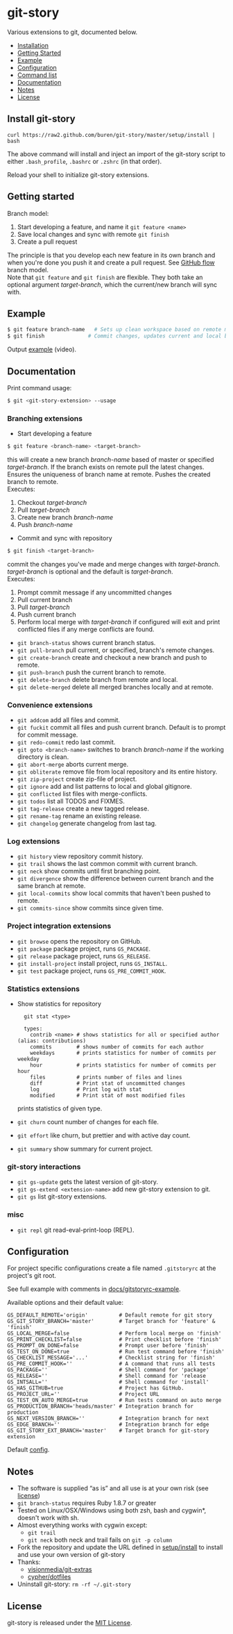 # git-story

Various extensions to git, documented below.


* [Installation](#install-git-story)
* [Getting Started](#getting-started)
* [Example](#example)
* [Configuration](#configuration)
* [Command list](#command-list)
* [Documentation](#documentation)
* [Notes](#notes)
* [License](#license)

## Install git-story

    curl https://raw2.github.com/buren/git-story/master/setup/install | bash
The above command will install and inject an import of the git-story script to either `.bash_profile`, `.bashrc` or `.zshrc` (in that order).

Reload your shell to initialize git-story extensions.

## Getting started


Branch model:

1. Start developing a feature, and name it `git feature <name>`
2. Save local changes and sync with remote `git finish`
3. Create a pull request

The principle is that you develop each new feature in its own branch and when
you're done you push it and create a pull request. See [GitHub flow](http://scottchacon.com/2011/08/31/github-flow.html) branch model.  
Note that `git feature` and `git finish` are flexible. They both take an optional argument _target-branch_, which the current/new branch will sync with.

## Example
```bash
$ git feature branch-name   # Sets up clean workspace based on remote master.
$ git finish              # Commit changes, updates current and local branch.
```
Output [example](http://showterm.io/f25fff6593f82dcdab7d1) (video).

## Documentation

Print command usage:
```bash
$ git <git-story-extension> --usage
```
### Branching extensions
* Start developing a feature
```bash
$ git feature <branch-name> <target-branch>
```
this will create a new branch _branch-name_ based of master or specified _target-branch_. If the branch exists on remote pull the latest changes. Ensures the uniqueness of branch name at remote. Pushes the created branch to remote.  
Executes:
  1. Checkout _target-branch_
  2. Pull _target-branch_
  3. Create new branch _branch-name_
  4. Push _branch-name_
* Commit and sync with repository
```bash
$ git finish <target-branch>
```
commit the changes you've made and merge changes with _target-branch_.
_target-branch_ is optional and the default is _target-branch_.  
Executes:
  1. Prompt commit message if any uncommitted changes
  2. Pull current branch
  3. Pull _target-branch_
  4. Push current branch
  5. Perform local merge with _target-branch_ if configured
will exit and print conflicted files if any merge conflicts are found.
* `git branch-status` shows current branch status.
* `git pull-branch` pull current, or specified, branch's remote changes.
* `git create-branch` create and checkout a new branch and push to remote.
* `git push-branch` push the current branch to remote.
* `git delete-branch` delete branch from remote and local.
* `git delete-merged` delete all merged branches locally and at remote.


### Convenience extensions
* `git addcom` add all files and commit.
* `git fuckit` commit all files and push current branch. Default is to prompt for commit message.
* `git redo-commit` redo last commit.
* `git goto <branch-name>` switches to branch _branch-name_ if the working directory is clean.
* `git abort-merge` aborts current merge.
* `git obliterate` remove file from local repository and its entire history.
* `git zip-project` create zip-file of project.
* `git ignore` add and list patterns to local and global gitignore.
* `git conflicted` list files with merge-conflicts.
* `git todos` list all TODOS and FIXMES.
* `git tag-release` create a new tagged release.
* `git rename-tag` rename an existing release.
* `git changelog` generate changelog from last tag.

### Log extensions
* `git history` view repository commit history.
* `git trail` shows the last common commit with current branch.
* `git neck` show commits until first branching point.
* `git divergence` show the difference between current branch and the same branch at remote.
* `git local-commits` show local commits that haven't been pushed to remote.
* `git commits-since` show commits since given time.

### Project integration extensions
* `git browse`  opens the repository on GitHub.
* `git package` package project, runs `GS_PACKAGE`.
* `git release` package project, runs `GS_RELEASE`.
* `git install-project` install project, runs `GS_INSTALL`.
* `git test`    package project, runs `GS_PRE_COMMIT_HOOK`.

### Statistics extensions
* Show statistics for repository

        git stat <type>

        types:
          contrib <name> # shows statistics for all or specified author (alias: contributions)
          commits        # shows number of commits for each author
          weekdays       # prints statistics for number of commits per weekday
          hour           # prints statistics for number of commits per hour
          files          # prints number of files and lines
          diff           # Print stat of uncommitted changes
          log            # Print log with stat
          modified       # Print stat of most modified files

  prints statistics of given type.
* `git churn` count number of changes for each file.
* `git effort` like churn, but prettier and with active day count.
* `git summary` show summary for current project.

### git-story interactions
* `git gs-update` gets the latest version of git-story.
* `git gs-extend <extension-name>` add new git-story extension to git.
* `git gs` list git-story extensions.

### misc
* `git repl` git read-eval-print-loop (REPL).


## Configuration
For project specific configurations create a file named `.gitstoryrc` at the project's git root.

See full example with comments in [docs/gitstoryrc-example](https://github.com/buren/git-story/blob/master/docs/gitstoryrc-example).

Available options and their default value:

    GS_DEFAULT_REMOTE='origin'          # Default remote for git story
    GS_GIT_STORY_BRANCH='master'        # Target branch for 'feature' & 'finish'
    GS_LOCAL_MERGE=false                # Perform local merge on 'finish'
    GS_PRINT_CHECKLIST=false            # Print checklist before 'finish'
    GS_PROMPT_ON_DONE=false             # Prompt user before 'finish'
    GS_TEST_ON_DONE=true                # Run test command before 'finish'
    GS_CHECKLIST_MESSAGE='...'          # Checklist string for 'finish'
    GS_PRE_COMMIT_HOOK=''               # A command that runs all tests
    GS_PACKAGE=''                       # Shell command for 'package'
    GS_RELEASE=''                       # Shell command for 'release
    GS_INTSALL=''                       # Shell command for 'install'
    GS_HAS_GITHUB=true                  # Project has GitHub.
    GS_PROJECT_URL=''                   # Project URL
    GS_TEST_ON_AUTO_MERGE=true          # Run tests command on auto merge
    GS_PRODUCTION_BRANCH='heads/master' # Integration branch for production
    GS_NEXT_VERSION_BRANCH=''           # Integration branch for next
    GS_EDGE_BRANCH=''                   # Integration branch for edge
    GS_GIT_STORY_EXT_BRANCH='master'    # Target branch for git-story extension
Default [config](https://github.com/buren/git-story/blob/master/config).

## Notes
* The software is supplied “as is” and all use is at your own risk (see [license](https://github.com/buren/git-story/blob/master/LICENSE))
* `git branch-status` requires Ruby 1.8.7 or greater
* Tested on Linux/OSX/Windows using both zsh, bash and cygwin*, doesn't work with sh.
* Almost everything works with cygwin except:
  * `git trail`
  * `git neck` both neck and trail fails on `git -p column`
* Fork the repository and update the URL defined in [setup/install](https://github.com/buren/git-story/blob/master/setup/install#L2) to install and use your own version of git-story
* Thanks:
  * [visionmedia/git-extras](https://github.com/visionmedia/git-extras)
  * [cypher/dotfiles](https://github.com/cypher/dotfiles)
* Uninstall git-story: `rm -rf ~/.git-story`


## License
git-story is released under the [MIT License](https://github.com/buren/git-story/blob/master/LICENSE).
